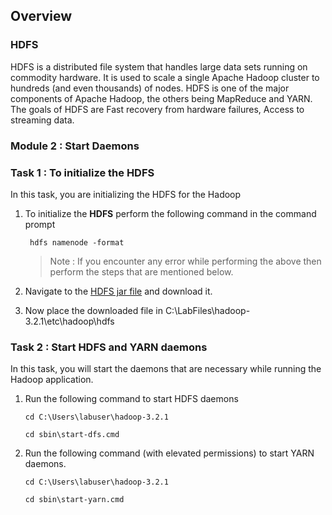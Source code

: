 
## Overview

### HDFS

HDFS is a distributed file system that handles large data sets running on commodity hardware. It is used to scale a single Apache Hadoop cluster to hundreds (and even thousands) of nodes. HDFS is one of the major components of Apache Hadoop, the others being MapReduce and YARN. The goals of HDFS are Fast recovery from hardware failures, Access to streaming data.
  
### Module 2 : Start Daemons

### Task 1 : To initialize the HDFS

In this task, you are initializing the HDFS for the Hadoop

1. To initialize the **HDFS** perform the following command in the command prompt 
   ```````
    hdfs namenode -format
   ```````
   >Note : If you encounter any error while performing the above then perform the steps that are mentioned below.
1. Navigate to the [HDFS jar file](https://github.com/FahaoTang/big-data/blob/master/hadoop-hdfs-3.2.1.jar) and download it.

1. Now place the downloaded file in C:\LabFiles\hadoop-3.2.1\etc\hadoop\hdfs

### Task 2 : Start HDFS and YARN daemons

In this task, you will start the daemons that are necessary while running the Hadoop application.

1. Run the following command to start HDFS daemons

   `````
   cd C:\Users\labuser\hadoop-3.2.1

   cd sbin\start-dfs.cmd
   `````
1. Run the following command (with elevated permissions) to start YARN daemons.
   ``````
   cd C:\Users\labuser\hadoop-3.2.1

   cd sbin\start-yarn.cmd
   ``````

